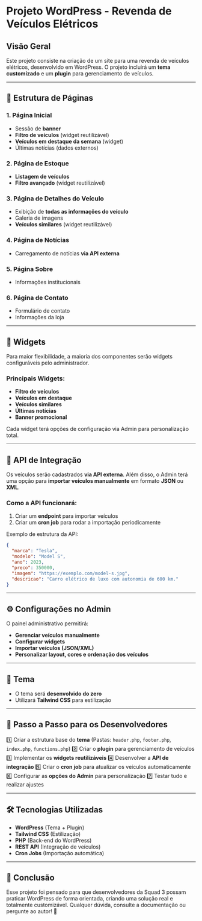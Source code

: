 # Projeto WordPress - Revenda de Veículos Elétricos

## Visão Geral
Este projeto consiste na criação de um site para uma revenda de veículos elétricos, desenvolvido em WordPress. O projeto incluirá um **tema customizado** e um **plugin** para gerenciamento de veículos.

---

## 📌 Estrutura de Páginas

### 1. Página Inicial
- Sessão de **banner**
- **Filtro de veículos** (widget reutilizável)
- **Veículos em destaque da semana** (widget)
- Últimas notícias (dados externos)

### 2. Página de Estoque
- **Listagem de veículos**
- **Filtro avançado** (widget reutilizável)

### 3. Página de Detalhes do Veículo
- Exibição de **todas as informações do veículo**
- Galeria de imagens
- **Veículos similares** (widget reutilizável)

### 4. Página de Notícias
- Carregamento de notícias **via API externa**

### 5. Página Sobre
- Informações institucionais

### 6. Página de Contato
- Formulário de contato
- Informações da loja

---

## 🧩 Widgets
Para maior flexibilidade, a maioria dos componentes serão widgets configuráveis pelo administrador.

### Principais Widgets:
- **Filtro de veículos**
- **Veículos em destaque**
- **Veículos similares**
- **Últimas notícias**
- **Banner promocional**

Cada widget terá opções de configuração via Admin para personalização total.

---

## 🔗 API de Integração
Os veículos serão cadastrados **via API externa**. Além disso, o Admin terá uma opção para **importar veículos manualmente** em formato **JSON** ou **XML**.

### Como a API funcionará:
1. Criar um **endpoint** para importar veículos
2. Criar um **cron job** para rodar a importação periodicamente

Exemplo de estrutura da API:
```json
{
  "marca": "Tesla",
  "modelo": "Model S",
  "ano": 2023,
  "preco": 350000,
  "imagem": "https://exemplo.com/model-s.jpg",
  "descricao": "Carro elétrico de luxo com autonomia de 600 km."
}
```

---

## ⚙️ Configurações no Admin
O painel administrativo permitirá:
- **Gerenciar veículos manualmente**
- **Configurar widgets**
- **Importar veículos (JSON/XML)**
- **Personalizar layout, cores e ordenação dos veículos**

---

## 🎨 Tema
- O tema será **desenvolvido do zero**
- Utilizará **Tailwind CSS** para estilização

---

## 🚀 Passo a Passo para os Desenvolvedores

1️⃣ Criar a estrutura base do **tema** (Pastas: `header.php`, `footer.php`, `index.php`, `functions.php`)
2️⃣ Criar o **plugin** para gerenciamento de veículos
3️⃣ Implementar os **widgets reutilizáveis**
4️⃣ Desenvolver a **API de integração**
5️⃣ Criar o **cron job** para atualizar os veículos automaticamente
6️⃣ Configurar as **opções do Admin** para personalização
7️⃣ Testar tudo e realizar ajustes

---

## 🛠 Tecnologias Utilizadas
- **WordPress** (Tema + Plugin)
- **Tailwind CSS** (Estilização)
- **PHP** (Back-end do WordPress)
- **REST API** (Integração de veículos)
- **Cron Jobs** (Importação automática)

---

## 📢 Conclusão
Esse projeto foi pensado para que desenvolvedores da Squad 3 possam praticar WordPress de forma orientada, criando uma solução real e totalmente customizável. Qualquer dúvida, consulte a documentação ou pergunte ao autor! 🚀
